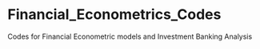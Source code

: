 # Financial_Econometrics_Codes
Codes for Financial Econometric models and Investment Banking Analysis
